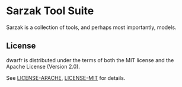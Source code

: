 # Sarzak Tool Suite

Sarzak is a collection of tools, and perhaps most importantly, models.

## License

dwarfr is distributed under the terms of both the MIT license and the Apache License (Version 2.0).

See [LICENSE-APACHE](LICENSE-APACHE), [LICENSE-MIT](LICENSE-MIT) for details.
